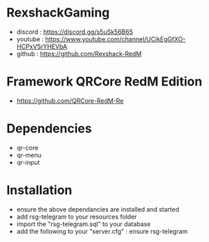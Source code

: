 # RexshackGaming
- discord : https://discord.gg/s5uSk56B65
- youtube : https://www.youtube.com/channel/UCikEgGfXO-HCPxV5rYHEVbA
- github : https://github.com/Rexshack-RedM

# Framework QRCore RedM Edition
- https://github.com/QRCore-RedM-Re

# Dependencies
- qr-core
- qr-menu
- qr-input

# Installation
- ensure the above dependancies are installed and started
- add rsg-telegram to your resources folder
- import the "rsg-telegram.sql" to your database
- add the following to your "server.cfg" : ensure rsg-telegram
